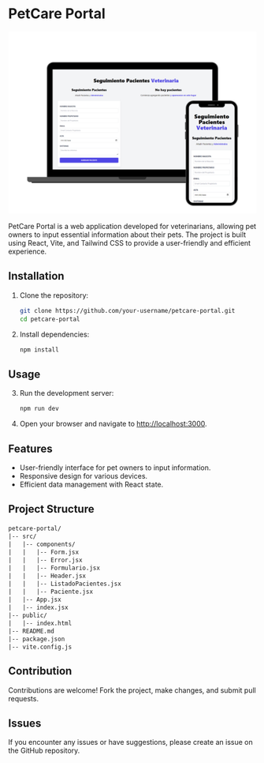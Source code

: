 
# PetCare Portal

![Mockup-Image](public/Pet-Care-Portal-Mockup.png)

PetCare Portal is a web application developed for veterinarians, allowing pet owners to input essential information about their pets. The project is built using React, Vite, and Tailwind CSS to provide a user-friendly and efficient experience.

## Installation

1. Clone the repository:

    ```bash
    git clone https://github.com/your-username/petcare-portal.git
    cd petcare-portal
    ```


2. Install dependencies:

    ```bash
    npm install
    ```

## Usage

3. Run the development server:

    ```bash
    npm run dev
    ```

4. Open your browser and navigate to [http://localhost:3000](http://localhost:3000).

## Features

-   User-friendly interface for pet owners to input information.
-   Responsive design for various devices.
-   Efficient data management with React state.

## Project Structure

```
petcare-portal/
|-- src/
|   |-- components/
|   |   |-- Form.jsx
|   |   |-- Error.jsx
|   |   |-- Formulario.jsx
|   |   |-- Header.jsx
|   |   |-- ListadoPacientes.jsx
|   |   |-- Paciente.jsx
|   |-- App.jsx
|   |-- index.jsx
|-- public/
|   |-- index.html
|-- README.md
|-- package.json
|-- vite.config.js
```

## Contribution

Contributions are welcome! Fork the project, make changes, and submit pull requests.

## Issues

If you encounter any issues or have suggestions, please create an issue on the GitHub repository.